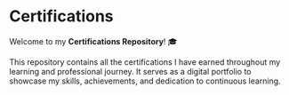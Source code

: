 # Certifications

Welcome to my **Certifications Repository**! 🎓

This repository contains all the certifications I have earned throughout my learning and professional journey. It serves as a digital portfolio to showcase my skills, achievements, and dedication to continuous learning.
